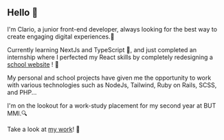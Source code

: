 ## Hello 👋

I'm Clario, a junior front-end developer, always looking for the best way to create engaging digital experiences.🌱

Currently learning NextJs and TypeScript 🚀, and just completed an internship where I perfected my React skills by completely redesigning a [school website](https://lenvoldespapillons33.fr/) ! 💼

My personal and school projects have given me the opportunity to work with various technologies such as NodeJs, Tailwind, Ruby on Rails, SCSS, and PHP...

I'm on the lookout for a work-study placement for my second year at BUT MMI.🔍

Take a look at [my work](https://www.clariocadran.com/)! 👀
